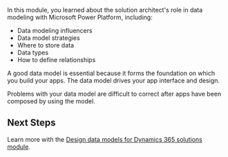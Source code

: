 In this module, you learned about the solution architect's role in data modeling with Microsoft Power Platform, including:

- Data modeling influencers
- Data model strategies
- Where to store data
- Data types
- How to define relationships

A good data model is essential because it forms the foundation on which you build your apps. The data model drives your app interface and design.

Problems with your data model are difficult to correct after apps have been composed by using the model.

## Next Steps

Learn more with the [Design data models for Dynamics 365 solutions module](/learn/modules/data-models/?azure-portal=true).

